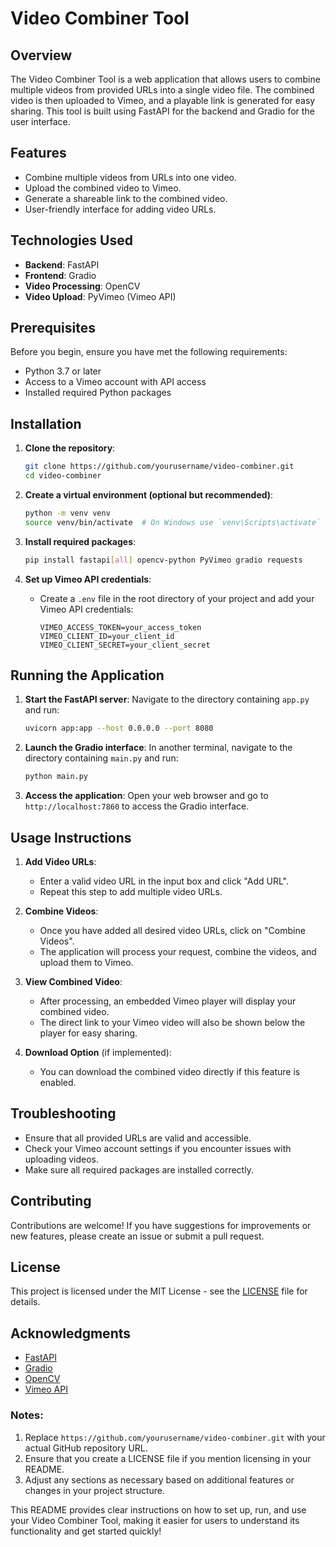 
# Video Combiner Tool

## Overview

The Video Combiner Tool is a web application that allows users to combine multiple videos from provided URLs into a single video file. The combined video is then uploaded to Vimeo, and a playable link is generated for easy sharing. This tool is built using FastAPI for the backend and Gradio for the user interface.

## Features

- Combine multiple videos from URLs into one video.
- Upload the combined video to Vimeo.
- Generate a shareable link to the combined video.
- User-friendly interface for adding video URLs.

## Technologies Used

- **Backend**: FastAPI
- **Frontend**: Gradio
- **Video Processing**: OpenCV
- **Video Upload**: PyVimeo (Vimeo API)

## Prerequisites

Before you begin, ensure you have met the following requirements:

- Python 3.7 or later
- Access to a Vimeo account with API access
- Installed required Python packages

## Installation

1. **Clone the repository**:
   ```bash
   git clone https://github.com/yourusername/video-combiner.git
   cd video-combiner
   ```

2. **Create a virtual environment (optional but recommended)**:
   ```bash
   python -m venv venv
   source venv/bin/activate  # On Windows use `venv\Scripts\activate`
   ```

3. **Install required packages**:
   ```bash
   pip install fastapi[all] opencv-python PyVimeo gradio requests
   ```

4. **Set up Vimeo API credentials**:
   - Create a `.env` file in the root directory of your project and add your Vimeo API credentials:
     ```
     VIMEO_ACCESS_TOKEN=your_access_token
     VIMEO_CLIENT_ID=your_client_id
     VIMEO_CLIENT_SECRET=your_client_secret
     ```

## Running the Application

1. **Start the FastAPI server**:
   Navigate to the directory containing `app.py` and run:
   ```bash
   uvicorn app:app --host 0.0.0.0 --port 8080
   ```

2. **Launch the Gradio interface**:
   In another terminal, navigate to the directory containing `main.py` and run:
   ```bash
   python main.py
   ```

3. **Access the application**:
   Open your web browser and go to `http://localhost:7860` to access the Gradio interface.

## Usage Instructions

1. **Add Video URLs**:
   - Enter a valid video URL in the input box and click "Add URL".
   - Repeat this step to add multiple video URLs.

2. **Combine Videos**:
   - Once you have added all desired video URLs, click on "Combine Videos".
   - The application will process your request, combine the videos, and upload them to Vimeo.

3. **View Combined Video**:
   - After processing, an embedded Vimeo player will display your combined video.
   - The direct link to your Vimeo video will also be shown below the player for easy sharing.

4. **Download Option** (if implemented):
   - You can download the combined video directly if this feature is enabled.

## Troubleshooting

- Ensure that all provided URLs are valid and accessible.
- Check your Vimeo account settings if you encounter issues with uploading videos.
- Make sure all required packages are installed correctly.

## Contributing

Contributions are welcome! If you have suggestions for improvements or new features, please create an issue or submit a pull request.

## License

This project is licensed under the MIT License - see the [LICENSE](LICENSE) file for details.

## Acknowledgments

- [FastAPI](https://fastapi.tiangolo.com/)
- [Gradio](https://gradio.app/)
- [OpenCV](https://opencv.org/)
- [Vimeo API](https://developer.vimeo.com/)


### Notes:

1. Replace `https://github.com/yourusername/video-combiner.git` with your actual GitHub repository URL.
2. Ensure that you create a LICENSE file if you mention licensing in your README.
3. Adjust any sections as necessary based on additional features or changes in your project structure.

This README provides clear instructions on how to set up, run, and use your Video Combiner Tool, making it easier for users to understand its functionality and get started quickly!